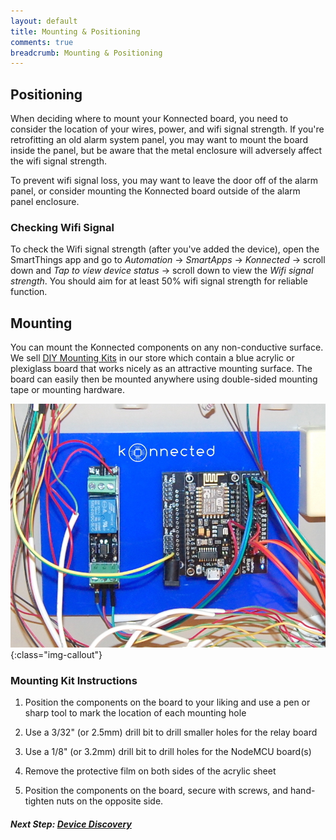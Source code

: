 ```yaml
---
layout: default
title: Mounting & Positioning
comments: true
breadcrumb: Mounting & Positioning
---
```


## Positioning

When deciding where to mount your Konnected board, you need to consider the location of your wires, power, and wifi 
signal strength. If you're retrofitting an old alarm system panel, you may want to mount the board inside the panel, but
be aware that the metal enclosure will adversely affect the wifi signal strength. 

To prevent wifi signal loss, you may want to leave the door off of the alarm panel, or consider mounting the Konnected
board outside of the alarm panel enclosure.

### Checking Wifi Signal

To check the Wifi signal strength (after you've added the device), open the SmartThings app and go to 
_Automation_ -> _SmartApps_ -> _Konnected_ -> scroll down and _Tap to view device status_ -> scroll down to view the 
_Wifi signal strength_. You should aim for at least 50% wifi signal strength for reliable function.

## Mounting

You can mount the Konnected components on any non-conductive surface. We sell [DIY Mounting Kits](https://store.konnected.io/products/konnected-security-mounting-kit)
in our store which contain a blue acrylic or plexiglass board that works nicely as an attractive mounting surface. The board
can easily then be mounted anywhere using double-sided mounting tape or mounting hardware.

![](/assets/images/konnected-alarm-panel.jpg){:class="img-callout"}

### Mounting Kit Instructions

1. Position the components on the board to your liking and use a pen or sharp tool to mark the location of each mounting
 hole

1. Use a 3/32" (or 2.5mm) drill bit to drill smaller holes for the relay board 

1. Use a 1/8" (or 3.2mm) drill bit to drill holes for the NodeMCU board(s)

1. Remove the protective film on both sides of the acrylic sheet

1. Position the components on the board, secure with screws, and hand-tighten nuts on the opposite side.

##### **Next Step:** [Device Discovery](/security-alarm-system/setup/discovery) 